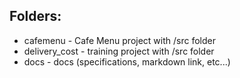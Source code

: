 ## Folders:
* cafemenu - Cafe Menu project with /src folder
* delivery_cost - training project with /src folder
* docs - docs (specifications, markdown link, etc...)
